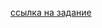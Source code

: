 [ссылка на задание](https://github.com/netology-code/javaqa-homeworks/tree/master/params#%D0%B7%D0%B0%D0%B4%D0%B0%D1%87%D0%B0-1---%D1%81%D1%82%D0%B0%D1%82%D0%B8%D1%81%D1%82%D0%B8%D0%BA%D0%B0)

